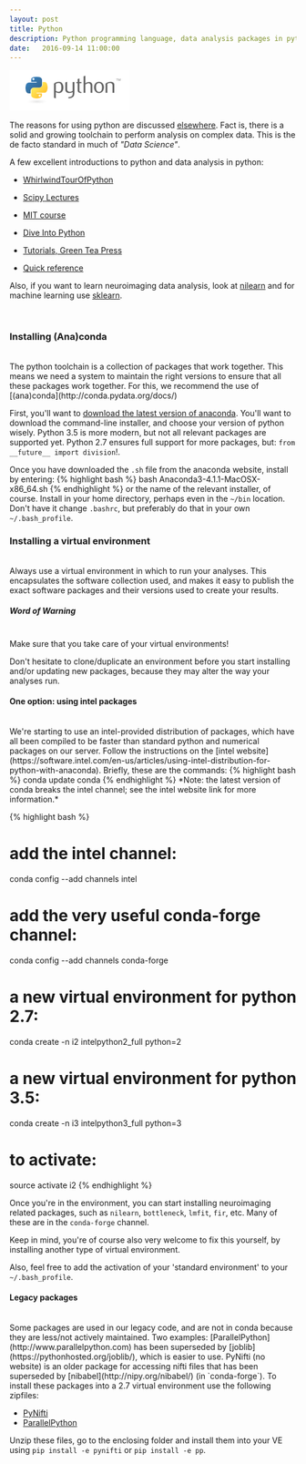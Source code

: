 ```yaml
---
layout: post
title: Python
description: Python programming language, data analysis packages in python and toolchain install on Aeneas/Ascanius.
date:   2016-09-14 11:00:00
---
```


<img class="col one right" src="/img/IT/python-logo.png">

The reasons for using python are discussed [elsewhere](http://journal.frontiersin.org/researchtopic/8/python-in-neuroscience). Fact is, there is a solid and growing toolchain to perform analysis on complex data. This is the de facto standard in much of *"Data Science"*. 
<br />

A few excellent introductions to python and data analysis in python:

- [WhirlwindTourOfPython](https://github.com/jakevdp/WhirlwindTourOfPython)

- [Scipy Lectures](http://scipy-lectures.github.io/)

- [MIT course](http://ocw.mit.edu/courses/electrical-engineering-and-computer-scince/6-00-introduction-to-computer-science-and-programming-fall-2008/vido-lectures/)

- [Dive Into Python](http://www.diveintopython.net/)

- [Tutorials, Green Tea Press](http://www.greenteapress.com/)

- [Quick reference](http://rgruet.free.fr/PQR27/PQR2.7.html)


Also, if you want to learn neuroimaging data analysis, look at [nilearn](https://nilearn.github.io) and for machine learning use [sklearn](http://scikit-learn.org/stable/).

<br />

### Installing (Ana)conda
<br />
The python toolchain is a collection of packages that work together. This means we need a system to maintain the right versions to ensure that all these packages work together. For this, we recommend the use of [(ana)conda](http://conda.pydata.org/docs/)
<br />

First, you'll want to [download the latest version of anaconda](https://www.continuum.io/downloads). You'll want to download the command-line installer, and choose your version of python wisely. Python 3.5 is more modern, but not all relevant packages are supported yet. Python 2.7 ensures full support for more packages, but: `from __future__ import division`!. 

Once you have downloaded the `.sh` file from the anaconda website, install by entering:
{% highlight bash %}
bash Anaconda3-4.1.1-MacOSX-x86_64.sh 
{% endhighlight %}
or the name of the relevant installer, of course. Install in your home directory, perhaps even in the `~/bin` location. Don't have it change `.bashrc`, but preferably do that in your own `~/.bash_profile`. 

### Installing a virtual environment
<br />
Always use a virtual environment in which to run your analyses. This encapsulates the software collection used, and makes it easy to publish the exact software packages and their versions used to create your results. 

##### Word of Warning
<br />
Make sure that you take care of your virtual environments!

Don't hesitate to clone/duplicate an environment before you start installing and/or updating new packages, because they may alter the way your analyses run.

#### One option: using intel packages
<br />
We're starting to use an intel-provided distribution of packages, which have all been compiled to be faster than standard python and numerical packages on our server. Follow the instructions on the [intel website](https://software.intel.com/en-us/articles/using-intel-distribution-for-python-with-anaconda).
Briefly, these are the commands:
{% highlight bash %}
conda update conda
{% endhighlight %}
*Note: the latest version of conda breaks the intel channel; see the intel website link for more information.*

{% highlight bash %}
# add the intel channel:
conda config --add channels intel

# add the very useful conda-forge channel:
conda config --add channels conda-forge

# a new virtual environment for python 2.7:
conda create -n i2 intelpython2_full python=2

# a new virtual environment for python 3.5:
conda create -n i3 intelpython3_full python=3

# to activate:
source activate i2
{% endhighlight %}

Once you're in the environment, you can start installing neuroimaging related packages, such as `nilearn`, `bottleneck`, `lmfit`, `fir`, etc. Many of these are in the `conda-forge` channel. 

Keep in mind, you're of course also very welcome to fix this yourself, by installing another type of virtual environment.

Also, feel free to add the activation of your 'standard environment' to your `~/.bash_profile`.

#### Legacy packages
<br />
Some packages are used in our legacy code, and are not in conda because they are less/not actively maintained. Two examples: [ParallelPython](http://www.parallelpython.com) has been superseded by [joblib](https://pythonhosted.org/joblib/), which is easier to use. PyNifti (no website) is an older package for accessing nifti files that has been superseded by [nibabel](http://nipy.org/nibabel/) (in `conda-forge`). To install these packages into a 2.7 virtual environment use the following zipfiles:

* [PyNifti](/img/bin/pynifti.zip)
* [ParallelPython](/img/bin/pp.zip)

Unzip these files, go to the enclosing folder and install them into your VE using `pip install -e pynifti` or `pip install -e pp`.










